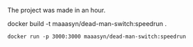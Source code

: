 The project was made in an hour.

docker build -t maaasyn/dead-man-switch:speedrun .

`docker run -p 3000:3000 maaasyn/dead-man-switch:speedrun`
